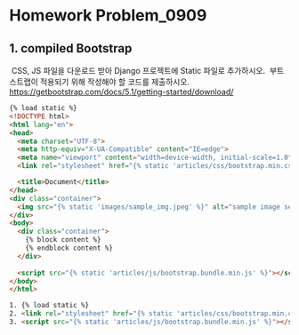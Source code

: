 # Homework Problem_0909

## 1. compiled Bootstrap

​	CSS, JS 파일을 다운로드 받아 Django 프로젝트에 Static 파일로 추가하시오.
​	부트스트랩이 적용되기 위해 작성해야 할 코드를 제출하시오.
​	https://getbootstrap.com/docs/5.1/getting-started/download/



```html
{% load static %}
<!DOCTYPE html>
<html lang="en">
<head>
  <meta charset="UTF-8">
  <meta http-equiv="X-UA-Compatible" content="IE=edge">
  <meta name="viewport" content="width=device-width, initial-scale=1.0">
  <link rel="stylesheet" href="{% static 'articles/css/bootstrap.min.css' %}">

  <title>Document</title>
</head>
<div class="container">
  <img src="{% static 'images/sample_img.jpeg' %}" alt="sample image second">
</div>
<body>
  <div class="container">
    {% block content %}
    {% endblock content %}
  </div>
    
  <script src="{% static 'articles/js/bootstrap.bundle.min.js' %}"></script>
</body>
</html>

```



``` html
1. {% load static %}
2. <link rel="stylesheet" href="{% static 'articles/css/bootstrap.min.css' %}">
3. <script src="{% static 'articles/js/bootstrap.bundle.min.js' %}"></script>
```

